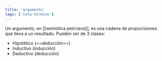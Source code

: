 ```yaml
---
title: 'argumento'
tags: ['nota-término']
---
```


Un argumento, en [[semiótica peirciana]], es una cadena de propocisiones que lleva a un resultado. Pueden ser de 3 clases:

- Hipotético (==abducción==)
- Inductivo (inducción)
- Deductivo (deducción)